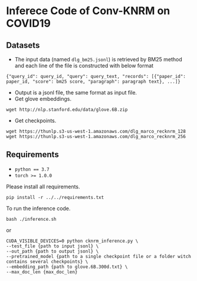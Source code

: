 # Inferece Code of Conv-KNRM on COVID19

## Datasets
* The input data (named ``dlg_bm25.jsonl``) is retrieved by BM25 method and each line of the file is constructed with below format
```
{"query_id": query_id, "query": query_text, "records": [{"paper_id": paper_id, "score": bm25 score, "paragraph": paragraph text}, ...]}
```
* Output is a jsonl file, the same format as input file.
* Get glove embeddings.
```
wget http://nlp.stanford.edu/data/glove.6B.zip
```
* Get checkpoints.
```
wget https://thunlp.s3-us-west-1.amazonaws.com/dlg_marco_recknrm_128
wget https://thunlp.s3-us-west-1.amazonaws.com/dlg_marco_recknrm_256
```

## Requirements

* `python == 3.7`
* `torch >= 1.0.0`

Please install all requirements.
```
pip install -r ../../requirements.txt
```

To run the inference code.

```
bash ./inference.sh
```
or
```
CUDA_VISIBLE_DEVICES=0 python cknrm_inference.py \
--test_file {path to input jsonl} \
--out_path {path to output jsonl} \
--pretrained_model {path to a single checkpoint file or a folder witch contains several checkpoints} \
--embedding_path {path to glove.6B.300d.txt} \
--max_doc_len {max_doc_len}
```
